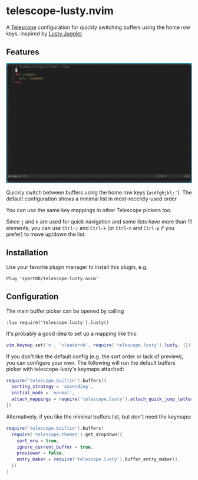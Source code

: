 # telescope-lusty.nvim

A [Telescope](https://github.com/nvim-telescope/telescope.nvim) configuration for
quickly switching buffers using the home row keys. Inspired by
[Lusty Juggler](https://www.vim.org/scripts/script.php?script_id=2050)

## Features

![Demo](demo.gif)

Quickly switch between buffers using the home row keys (`asdfghjkl;'`). The
default configuration shows a minimal list in most-recently-used order

You can use the same key mappings in other Telescope pickers too.

Since `j` and `k` are used for quick navigation and some lists have more than
11 elements, you can use `Ctrl-j` and `Ctrl-k` (or `Ctrl-n` and `Ctrl-p` if you
prefer) to move up/down the list.

## Installation

Use your favorite plugin manager to install this plugin, e.g.

```viml
Plug 'spect88/telescope-lusty.nvim'
```

## Configuration

The main buffer picker can be opened by calling
```viml
:lua require('telescope.lusty').lusty()
```

It's probably a good idea to set up a mapping like this:
```lua
vim.keymap.set('n', '<leader>b', require('telescope.lusty').lusty, {})
```

If you don't like the default config (e.g. the sort order or lack of preview),
you can configure your own. The following will run the default buffers picker
with telescope-lusty's keymaps attached:
```lua
require('telescope.builtin').buffers({
  sorting_strategy = 'ascending',
  initial_mode = 'normal',
  attach_mappings = require('telescope.lusty').attach_quick_jump_letter_mappings,
})
```

Alternatively, if you like the minimal buffers list, but don't need the keymaps:
```lua
require('telescope.builtin').buffers(
  require('telescope.themes').get_dropdown({
    sort_mru = true,
    ignore_current_buffer = true,
    previewer = false,
    entry_maker = require('telescope.lusty').buffer_entry_maker(),
  })
)
```
